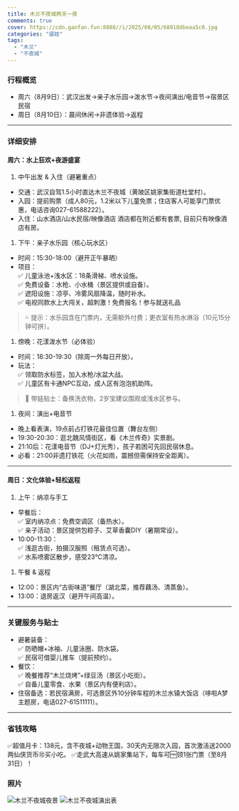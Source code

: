 ```yaml
---
title: 木兰不夜城两天一夜
comments: true
cover: https://cdn.ganfan.fun:8888//i/2025/08/05/68918dbeaa5c0.jpg
categories: "遛娃"
tags: 
  - "木兰"
  - "不夜城"
---
```



### 行程概览
- 周六（8月9日）：武汉出发→亲子水乐园→泼水节→夜间演出/电音节→宿景区民宿  
- 周日（8月10日）：晨间休闲→非遗体验→返程  
---

### 详细安排
#### 周六：水上狂欢+夜游盛宴
1. 中午出发 & 入住（避暑重点）  
- 交通：武汉自驾1.5小时直达木兰不夜城（黄陂区姚家集街道杜堂村）。  
- 入园：提前购票（成人80元，1.2米以下儿童免票；住店客人可能享门票优惠，电话咨询027-61588222）。  
- 入住：山水酒店/山水民宿/映像酒店 酒店都在附近都有套票, 目前只有映像酒店有房。

1. 下午：亲子水乐园（核心玩水区）  
- 时间：15:30-18:00（避开正午暴晒）  
- 项目：  
  ✅ 儿童泳池+浅水区：18条滑梯、喷水设施。  
  ✅ 免费设备：水枪、小水桶（景区提供或自备）。  
  ✅ 遮阳设施：凉亭、冷雾风扇降温，随时补水。  
  ✅ 电视同款水上大闯关，超刺激！免费报名！参与就送礼品
> 💦 提示：水乐园含在门票内，无需额外付费；更衣室有热水淋浴（10元15分钟可拼）。

1. 傍晚：花漾泼水节（必体验）  
- 时间：18:30-19:30（除周一外每日开放）。  
- 玩法：  
  ✅ 领取防水标签，加入水枪/水盆大战。  
  ✅ 儿童区有卡通NPC互动，成人区有泡泡机助阵。  
> 👶 带娃贴士：备换洗衣物，2岁宝建议围观或浅水区参与。

1. 夜间：演出+电音节  
- 晚上看表演，19点前占打铁花最佳位置（舞台左侧）
- 19:30-20:30：逛北魏风情街区，看《木兰传奇》实景剧。  
- 21:10后：花漾电音节（DJ+灯光秀），孩子若困可先回民宿休息。  
- 必看：21:00非遗打铁花（火花如雨，震撼但需保持安全距离）。

---

#### 周日：文化体验+轻松返程
1. 上午：纳凉与手工  
- 早餐后：  
  ✅ 室内纳凉点：免费空调区（备热水）。  
  ✅ 亲子活动：景区提供包粽子、艾草香囊DIY（暑期常设）。  
- 10:00-11:30：  
  ✅ 浅逛古街，拍摄汉服照（租赁点可选）。  
  ✅ 水系喷雾区散步，感受23℃清凉。

1. 午餐 & 返程  
- 12:00：景区内“古街味道”餐厅（湖北菜，推荐藕汤、清蒸鱼）。  
- 13:00：退房返汉（避开午间高温）。

---

### 关键服务与贴士
- 避暑装备：  
    ✅ 防晒帽+冰袖、儿童泳圈、防水袋。  
    ✅ 民宿可借婴儿推车（提前预约）。  
- 餐饮：  
    ✅ 晚餐推荐“木兰烧烤”+绿豆汤（景区小吃街）。  
    ✅ 自备儿童零食、水果（景区内有便利店）。  
- 住宿备选：若民宿满房，可选景区外10分钟车程的木兰水镇大饭店（哆啦A梦主题房，电话027-61511111）。  
---

### 省钱攻略

✅超值月卡：138元，含不夜城+动物王国，30天内无限次入园，首次激活送2000两仙侠货币🉑买小吃。
✅走武大高速从姚家集站下，每车可🆓领1张门票（至8月31日）！



### 照片
![木兰不夜城夜景](https://cdn.ganfan.fun:8888//i/2025/08/05/68918dbeaa5c0.jpg "木兰不夜城夜景")
![木兰不夜城演出表](https://cdn.ganfan.fun:8888//i/2025/08/05/68916a29a8292.png "木兰不夜城演出表")